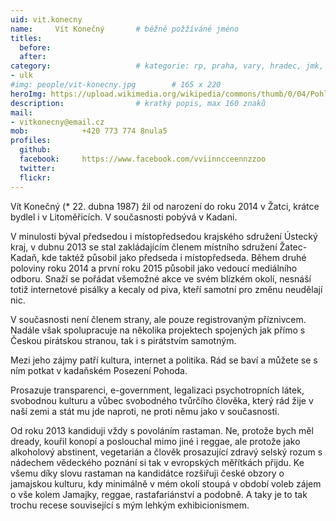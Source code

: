 ```yaml
---
uid: vit.konecny
name:     Vít Konečný	  	# běžně požžíváné jméno
titles:
  before: 
  after:
category:                 	# kategorie: rp, praha, vary, hradec, jmk, senat
- ulk	
#img: people/vit-konecny.jpg 		# 165 x 220
heroImg: https://upload.wikimedia.org/wikipedia/commons/thumb/0/04/Pohled_z_vyhl%C3%ADdky_Skály_na_Úst%C3%AD_nad_Labem%2C_05-2013.JPG/1920px-Pohled_z_vyhl%C3%ADdky_Skály_na_Úst%C3%AD_nad_Labem%2C_05-2013.JPG
description: 	          	# kratký popis, max 160 znaků
mail:
- vitkonecny@email.cz
mob:			+420 773 774 8nula5		  
profiles:
  github:       
  facebook:     https://www.facebook.com/vviinncceennzzoo
  twitter: 		  
  flickr:		  
---
```


 Vít Konečný (* 22. dubna 1987) žil od narození do roku 2014 v Žatci, krátce bydlel i v Litoměřicích. V současnosti pobývá v Kadani.

V minulosti býval předsedou i místopředsedou krajského sdružení Ústecký kraj, v dubnu 2013 se stal zakládajícím členem místního sdružení Žatec-Kadaň, kde taktéž působil jako předseda i místopředseda. Během druhé poloviny roku 2014 a první roku 2015 působil jako vedoucí mediálního odboru. Snaží se pořádat všemožné akce ve svém blízkém okolí, nesnáší totiž internetové pisálky a kecaly od piva, kteří samotní pro změnu neudělají nic.

V současnosti není členem strany, ale pouze registrovaným příznivcem. Nadále však spolupracuje na několika projektech spojených jak přímo s Českou pirátskou stranou, tak i s pirátstvím samotným.

Mezi jeho zájmy patří kultura, internet a politika. Rád se baví a můžete se s ním potkat v kadaňském Posezení Pohoda.

Prosazuje transparenci, e-government, legalizaci psychotropních látek, svobodnou kulturu a vůbec svobodného tvůrčího člověka, který rád žije v naší zemi a stát mu jde naproti, ne proti němu jako v současnosti.

Od roku 2013 kandiduji vždy s povoláním rastaman. Ne, protože bych měl dready, kouřil konopí a poslouchal mimo jiné i reggae, ale protože jako alkoholový abstinent, vegetarián a člověk prosazující zdravý selský rozum s nádechem vědeckého poznání si tak v evropských měřítkách přijdu. Ke všemu díky slovu rastaman na kandidátce rozšiřuji české obzory o jamajskou kulturu, kdy minimálně v mém okolí stoupá v období voleb zájem o vše kolem Jamajky, reggae, rastafariánství a podobně. A taky je to tak trochu recese související s mým lehkým exhibicionismem. 
